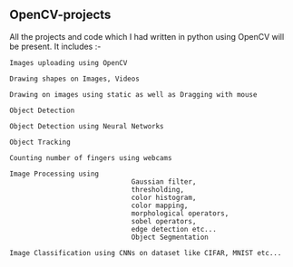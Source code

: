 ## OpenCV-projects
All the projects and code which I had written in python using OpenCV will be present.
It includes :-
    
    Images uploading using OpenCV
    
    Drawing shapes on Images, Videos
  
    Drawing on images using static as well as Dragging with mouse

    Object Detection

    Object Detection using Neural Networks

    Object Tracking

    Counting number of fingers using webcams
    
    Image Processing using 
                                  Gaussian filter, 
                                  thresholding, 
                                  color histogram, 
                                  color mapping,
                                  morphological operators, 
                                  sobel operators, 
                                  edge detection etc...
                                  Object Segmentation
                                  
    Image Classification using CNNs on dataset like CIFAR, MNIST etc...
